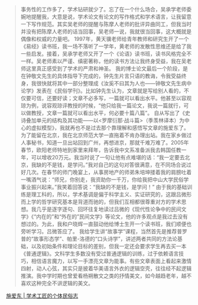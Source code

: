 > 事务性的工作多了，学术钻研就少了。忘了在一个什么场合，吴承学老师委婉地提醒我，大意是说，学术论文有论文的写作格式和学术语言，让我留意一下写作规范。其实吴老师的提醒与陈摩人老师的批评异曲同工，但我当时并没有把陈摩人老师的话当回事，吴老师一说，我就很当回事，这大概就是偶像和权威的力量吧。
> 1997年，黄天骥老师给青年教师和研究生开了一个《易经》读书班，我一场不落听了一学年，黄老师的发散性思维还是给了我一些启发。接着，吴承学老师又开了一个《论语》读书班，读书风格完全不一样。吴老师素以严谨、缜密著称，他的读书方法让我终身受益，我在吴老师这里真正感受到了学术的严肃和神圣。
> 我的博士论文最后一个阶段，是在钟敬文先生的具体指导下完成的，钟先生片言只语的教诲，令我受益终身，我很快就将其中一部分整理成《汝奚不曰其为人也——钟敬文先生病中论学》发表在《民俗学刊》。比如钟先生认为，文章就是写给别人看的，不仅要可信，还要好读；文章不必多写，一篇就可以看出水平。他甚至以容观琼为例，说容观琼评教授的时候，“他只给我一篇论文，我说一篇就行，可以做教授，文章一篇就可以看出水平，何必要十篇八篇”。
> 自从写出了《史诗叠加单元的结构及其功能——以<罗摩衍那·战斗篇>（季羡林译本）为中心的虚拟模型》，我就再也不是过去那个靠理解和感悟写文章的施爱东了。
> 为了能留在北京，我在北京师范大学一直拖着不肯办理出站。我在家乡做过人事秘书，知道一旦出站回到广州，再想进京，那就千难万难了。2005年春节，欧阳老师特地到家里来拜年，告诉我中文系准备派我去韩国任教一年，可以增收20万元。我当时说了一句让他有点难堪的话：“我一定要去北京，我缺的不是钱，是学问。”我对自己的这句对答很满意，在不同场合说过好几次。在春节的师门晚宴上，从事房地产的师弟朱培坤搂着我的肩膀吐着一嘴酒气说：“师兄，你别走，我资助你一千万，你给我把中山大学民俗学事业振兴起来。”我笑着回答说：“我缺的不是钱，是学问！”
> 由于我的基础训练是理工科的，所以，学术基调是偏于科学主义、实证研究的，这跟吕微形而上学的哲学研究基本是背道而驰的，但我们互相都很尊重对方的学术思想。我几乎是逐字逐句、回环往复地读过吕微的《现代性论争中的民间文学》《“内在的”和“外在的”民间文学》等论文，他的许多观点是我过去没有想过的。为此，我和户晓辉一直鼓动他给博士生开一个读书班，我们顺便也旁听学习。吕微答应了。
> 我给学生讲“故事学”课程，当然首先是推荐普罗普的“故事形态学”、帕里-洛德的“口头诗学”，讲述两者共同的方法论基础，以及初始条件和理论目标的差别，但我一定还会要求学生再去买一本《普通逻辑》。文科学生多数没有受过普通逻辑的训练，过于依赖语言技巧，相信语言魔力，以写一手漂亮文章为能事。有些文章表面上看起来激情四射，动人心弦，其实只是披着华美语言外衣的逻辑空壳，往往经不起逻辑推演。我中学时期也曾爱看杨朔散文之类的抒情美文，如今越趋老年，越不喜欢这种完全不讲逻辑的美文。

[施爱东 | 学术工匠的个体民俗志 ](https://mp.weixin.qq.com/s/eklFforAT2lOlHPnYjF0-g)